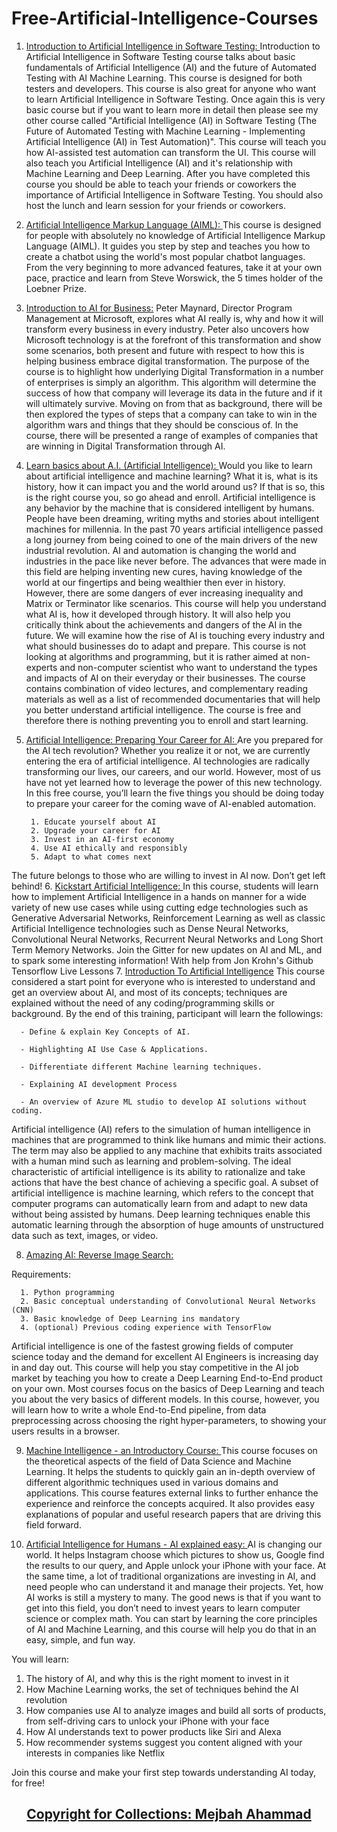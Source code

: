 # Free-Artificial-Intelligence-Courses

1. <a href="https://www.udemy.com/course/introduction-to-artificial-intelligence-in-software-testing/">Introduction to Artificial Intelligence in Software Testing: </a>
  Introduction to Artificial Intelligence in Software Testing course talks about basic fundamentals of Artificial Intelligence (AI) and the future of Automated Testing with AI Machine Learning. This course is designed for both testers and developers. This course is also great for anyone who want to learn Artificial Intelligence in Software Testing. Once again this is very basic course but if you want to learn more in detail then please see my other course called "Artificial Intelligence (AI) in Software Testing (The Future of Automated Testing with Machine Learning - Implementing Artificial Intelligence (AI) in Test Automation)". This course will teach you how AI-assisted test automation can transform the UI. This course will also teach you Artificial Intelligence (AI) and it's relationship with Machine Learning and Deep Learning. After you have completed this course you should be able to teach your friends or coworkers the importance of Artificial Intelligence in Software Testing. You should also host the lunch and learn session for your friends or coworkers.
2. <a href="https://www.udemy.com/course/artificial-intelligence-markup-language/">Artificial Intelligence Markup Language (AIML): </a>
  This course is designed for people with absolutely no knowledge of Artificial Intelligence Markup Language (AIML). It guides you step by step and teaches you how to create a chatbot using the world's most popular chatbot languages. From the very beginning to more advanced features, take it at your own pace, practice and learn from Steve Worswick, the 5 times holder of the Loebner Prize.
3. <a href="https://www.udemy.com/course/introduction-to-ai-for-business/">Introduction to AI for Business:</a>
  Peter Maynard, Director Program Management at Microsoft, explores what AI really is, why and how it will transform every business in every industry. Peter also uncovers how Microsoft technology is at the forefront of this transformation and show some scenarios, both present and future with respect to how this is helping business embrace digital transformation. The purpose of the course is to highlight how underlying Digital Transformation in a number of enterprises is simply an algorithm. This algorithm will determine the success of how that company will leverage its data in the future and if it will ultimately survive. Moving on from that as background, there will be then explored the types of steps that a company can take to win in the algorithm wars and things that they should be conscious of. In the course, there will be presented a range of examples of companies that are winning in Digital Transformation through AI.
4. <a href="https://www.udemy.com/course/learn-basics-of-artificial-intelligence/">Learn basics about A.I. (Artificial Intelligence): </a>
  Would you like to learn about artificial intelligence and machine learning? What it is, what is its history, how it can impact you and the world around us? If that is so, this is the right course you, so go ahead and enroll. Artificial intelligence is any behavior by the machine that is considered intelligent by humans. People have been dreaming, writing myths and stories about intelligent machines for millennia. In the past 70 years artificial intelligence passed a long journey from being coined to one of the main drivers of the new industrial revolution. AI and automation is changing the world and industries in the pace like never before. The advances that were made in this field are helping inventing new cures, having knowledge of the world at our fingertips and being wealthier then ever in history. However, there are some dangers of ever increasing inequality and Matrix or Terminator like scenarios. This course will help you understand what AI is, how it developed through history. It will also help you critically think about the achievements and dangers of the AI in the future. We will examine how the rise of AI is touching every industry and what should businesses do to adapt and prepare. This course is not looking at algorithms and programming, but it is rather aimed at non-experts and non-computer scientist who want to understand the types and impacts of AI on their everyday or their businesses. The course contains combination of video lectures, and complementary reading materials as well as a list of recommended documentaries that will help you better understand artificial intelligence. The course is free and therefore there is nothing preventing you to enroll and start learning.
5. <a href="https://www.udemy.com/course/artificial-intelligence-preparing-your-career-for-ai/">Artificial Intelligence: Preparing Your Career for AI: </a>
  Are you prepared for the AI tech revolution? Whether you realize it or not, we are currently entering the era of artificial intelligence. AI technologies are radically transforming our lives, our careers, and our world. However, most of us have not yet learned how to leverage the power of this new technology. In this free course, you’ll learn the five things you should be doing today to prepare your career for the coming wave of AI-enabled automation.

        1. Educate yourself about AI
        2. Upgrade your career for AI
        3. Invest in an AI-first economy
        4. Use AI ethically and responsibly
        5. Adapt to what comes next 
The future belongs to those who are willing to invest in AI now. Don’t get left behind!
6. <a href="https://www.udemy.com/course/kickstart-ai/">Kickstart Artificial Intelligence: </a> 
  In this course, students will learn how to implement Artificial Intelligence in a hands on manner for a wide variety of new use cases while using cutting edge technologies such as Generative Adversarial Networks, Reinforcement Learning as well as classic Artificial Intelligence technologies such as Dense Neural Networks, Convolutional Neural Networks, Recurrent Neural Networks and Long Short Term Memory Networks. Join the Gitter for new updates on AI and ML, and to spark some interesting information! With help from Jon Krohn's Github Tensorflow Live Lessons
7. <a href="https://www.udemy.com/course/introduction-to-artificial-intelligence-c/">Introduction To Artificial Intelligence</a>
  This course considered a start point for everyone who is interested to understand and get an overview about AI, and most of its concepts; techniques are explained without the need of any coding/programming skills or background. By the end of this training, participant will learn the followings:

      - Define & explain Key Concepts of AI.

      - Highlighting AI Use Case & Applications.

      - Differentiate different Machine learning techniques.

      - Explaining AI development Process

      - An overview of Azure ML studio to develop AI solutions without coding.

Artificial intelligence (AI) refers to the simulation of human intelligence in machines that are programmed to think like humans and mimic their actions. The term may also be applied to any machine that exhibits traits associated with a human mind such as learning and problem-solving. The ideal characteristic of artificial intelligence is its ability to rationalize and take actions that have the best chance of achieving a specific goal. A subset of artificial intelligence is machine learning, which refers to the concept that computer programs can automatically learn from and adapt to new data without being assisted by humans. Deep learning techniques enable this automatic learning through the absorption of huge amounts of unstructured data such as text, images, or video.

8. <a href="https://www.udemy.com/course/practical-deep-learning-image-search-engine/">Amazing AI: Reverse Image Search: </a> 
  
  Requirements:
  
      1. Python programming
      2. Basic conceptual understanding of Convolutional Neural Networks (CNN)
      3. Basic knowledge of Deep Learning ins mandatory
      4. (optional) Previous coding experience with TensorFlow

Artificial intelligence is one of the fastest growing fields of computer science today and the demand for excellent AI Engineers is increasing day in and day out. This course will help you stay competitive in the AI job market by teaching you how to create a Deep Learning End-to-End product on your own. Most courses focus on the basics of Deep Learning and teach you about the very basics of different models. In this course, however, you will learn how to write a whole End-to-End pipeline, from data preprocessing across choosing the right hyper-parameters, to showing your users results in a browser.

9. <a href="https://www.udemy.com/course/machine-intelligence-masterclass/">Machine Intelligence - an Introductory Course: </a>
  This course focuses on the theoretical aspects of the field of Data Science and Machine Learning. It helps the students to quickly gain an in-depth overview of different algorithmic techniques used in various domains and applications. This course features external links to further enhance the experience and reinforce the concepts acquired. It also provides easy explanations of popular and useful research papers that are driving this field forward.

10. <a href="https://www.udemy.com/course/ai4humans/">Artificial Intelligence for Humans - AI explained easy: </a>
  AI is changing our world. It helps Instagram choose which pictures to show us, Google find the results to our query, and Apple unlock your iPhone with your face. At the same time, a lot of traditional organizations are investing in AI, and need people who can understand it and manage their projects. Yet, how AI works is still a mystery to many. The good news is that if you want to get into this field, you don’t need to invest years to learn computer science or complex math. You can start by learning the core principles of AI and Machine Learning, and this course will help you do that in an easy, simple, and fun way.

You will learn:

  1. The history of AI, and why this is the right moment to invest in it
  2. How Machine Learning works, the set of techniques behind the AI revolution
  3. How companies use AI to analyze images and build all sorts of products, from self-driving cars to unlock your iPhone with your face
  4. How AI understands text to power products like Siri and Alexa
  5. How recommender systems suggest you content aligned with your interests in companies like Netflix

Join this course and make your first step towards understanding AI today, for free!


## <p align="center"> <a href="https://github.com/ahammadmejbah">Copyright for Collections: Mejbah Ahammad</a></p>
